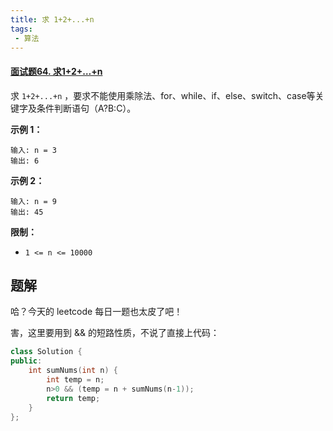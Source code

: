 ```yaml
---
title: 求 1+2+...+n
tags:
 - 算法
---
```


#### [面试题64. 求1+2+…+n](https://leetcode-cn.com/problems/qiu-12n-lcof/)

求 `1+2+...+n` ，要求不能使用乘除法、for、while、if、else、switch、case等关键字及条件判断语句（A?B:C）。

**示例 1：**

```
输入: n = 3
输出: 6
```

**示例 2：**

```
输入: n = 9
输出: 45
```

**限制：**

- `1 <= n <= 10000`



## 题解

哈？今天的 leetcode 每日一题也太皮了吧！

害，这里要用到 && 的短路性质，不说了直接上代码：

```c++
class Solution {
public:
    int sumNums(int n) {
        int temp = n;
        n>0 && (temp = n + sumNums(n-1));
        return temp;
    }
};
```

